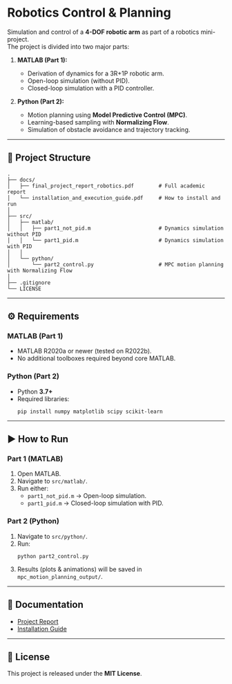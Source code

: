 # Robotics Control & Planning

Simulation and control of a **4-DOF robotic arm** as part of a robotics mini-project.  
The project is divided into two major parts:

1. **MATLAB (Part 1):**
   - Derivation of dynamics for a 3R+1P robotic arm.
   - Open-loop simulation (without PID).
   - Closed-loop simulation with a PID controller.

2. **Python (Part 2):**
   - Motion planning using **Model Predictive Control (MPC)**.
   - Learning-based sampling with **Normalizing Flow**.
   - Simulation of obstacle avoidance and trajectory tracking.

---

## 📂 Project Structure

```
.
├── docs/
│   ├── final_project_report_robotics.pdf        # Full academic report
│   └── installation_and_execution_guide.pdf     # How to install and run
│
├── src/
│   ├── matlab/
│   │   ├── part1_not_pid.m                      # Dynamics simulation without PID
│   │   └── part1_pid.m                          # Dynamics simulation with PID
│   │
│   └── python/
│       └── part2_control.py                     # MPC motion planning with Normalizing Flow
│
├── .gitignore
└── LICENSE
```

---

## ⚙️ Requirements

### MATLAB (Part 1)
- MATLAB R2020a or newer (tested on R2022b).  
- No additional toolboxes required beyond core MATLAB.  

### Python (Part 2)
- Python **3.7+**  
- Required libraries:  
  ```
  pip install numpy matplotlib scipy scikit-learn
  ```

---

## ▶️ How to Run

### Part 1 (MATLAB)
1. Open MATLAB.  
2. Navigate to `src/matlab/`.  
3. Run either:  
   - `part1_not_pid.m` → Open-loop simulation.  
   - `part1_pid.m` → Closed-loop simulation with PID.  

### Part 2 (Python)
1. Navigate to `src/python/`.  
2. Run:  
   ```
   python part2_control.py
   ```
3. Results (plots & animations) will be saved in `mpc_motion_planning_output/`.  

---

## 📑 Documentation

- [Project Report](docs/final_project_report_robotics.pdf)  
- [Installation Guide](docs/installation_and_execution_guide.pdf)
 

---

## 📜 License
This project is released under the **MIT License**.
